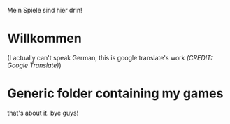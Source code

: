 Mein Spiele sind hier drin!

# Willkommen
(I actually can't speak German, this is google translate's work *(CREDIT: Google Translate)*)

# Generic folder containing my games
that's about it. bye guys!
